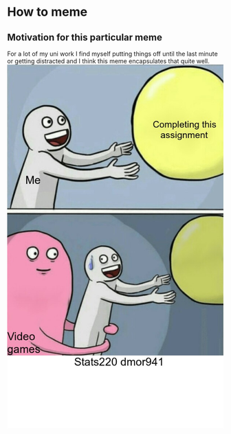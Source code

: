 # **How to meme**  
## Motivation for this particular meme  

For a lot of my uni work I find myself putting things off until the last minute or getting distracted and I think this meme encapsulates that quite well.
![](my_meme.png)
